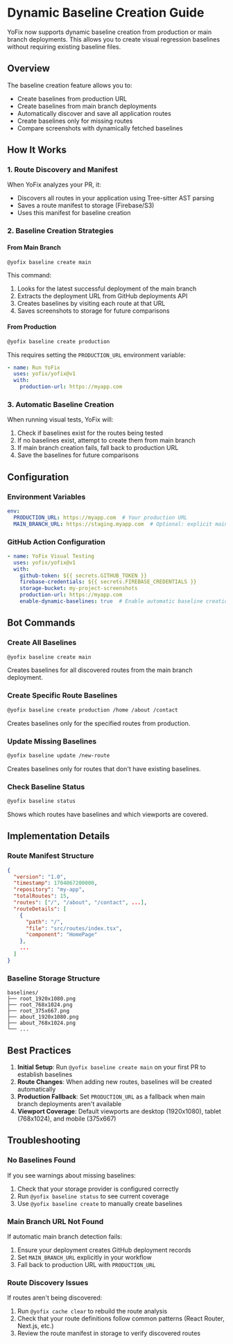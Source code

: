 # Dynamic Baseline Creation Guide

YoFix now supports dynamic baseline creation from production or main branch deployments. This allows you to create visual regression baselines without requiring existing baseline files.

## Overview

The baseline creation feature allows you to:
- Create baselines from production URL
- Create baselines from main branch deployments
- Automatically discover and save all application routes
- Create baselines only for missing routes
- Compare screenshots with dynamically fetched baselines

## How It Works

### 1. Route Discovery and Manifest

When YoFix analyzes your PR, it:
- Discovers all routes in your application using Tree-sitter AST parsing
- Saves a route manifest to storage (Firebase/S3)
- Uses this manifest for baseline creation

### 2. Baseline Creation Strategies

#### From Main Branch
```bash
@yofix baseline create main
```

This command:
1. Looks for the latest successful deployment of the main branch
2. Extracts the deployment URL from GitHub deployments API
3. Creates baselines by visiting each route at that URL
4. Saves screenshots to storage for future comparisons

#### From Production
```bash
@yofix baseline create production
```

This requires setting the `PRODUCTION_URL` environment variable:
```yaml
- name: Run YoFix
  uses: yofix/yofix@v1
  with:
    production-url: https://myapp.com
```

### 3. Automatic Baseline Creation

When running visual tests, YoFix will:
1. Check if baselines exist for the routes being tested
2. If no baselines exist, attempt to create them from main branch
3. If main branch creation fails, fall back to production URL
4. Save the baselines for future comparisons

## Configuration

### Environment Variables

```yaml
env:
  PRODUCTION_URL: https://myapp.com  # Your production URL
  MAIN_BRANCH_URL: https://staging.myapp.com  # Optional: explicit main branch URL
```

### GitHub Action Configuration

```yaml
- name: YoFix Visual Testing
  uses: yofix/yofix@v1
  with:
    github-token: ${{ secrets.GITHUB_TOKEN }}
    firebase-credentials: ${{ secrets.FIREBASE_CREDENTIALS }}
    storage-bucket: my-project-screenshots
    production-url: https://myapp.com
    enable-dynamic-baselines: true  # Enable automatic baseline creation
```

## Bot Commands

### Create All Baselines
```bash
@yofix baseline create main
```
Creates baselines for all discovered routes from the main branch deployment.

### Create Specific Route Baselines
```bash
@yofix baseline create production /home /about /contact
```
Creates baselines only for the specified routes from production.

### Update Missing Baselines
```bash
@yofix baseline update /new-route
```
Creates baselines only for routes that don't have existing baselines.

### Check Baseline Status
```bash
@yofix baseline status
```
Shows which routes have baselines and which viewports are covered.

## Implementation Details

### Route Manifest Structure
```json
{
  "version": "1.0",
  "timestamp": 1704067200000,
  "repository": "my-app",
  "totalRoutes": 15,
  "routes": ["/", "/about", "/contact", ...],
  "routeDetails": [
    {
      "path": "/",
      "file": "src/routes/index.tsx",
      "component": "HomePage"
    },
    ...
  ]
}
```

### Baseline Storage Structure
```
baselines/
├── root_1920x1080.png
├── root_768x1024.png
├── root_375x667.png
├── about_1920x1080.png
├── about_768x1024.png
└── ...
```

## Best Practices

1. **Initial Setup**: Run `@yofix baseline create main` on your first PR to establish baselines
2. **Route Changes**: When adding new routes, baselines will be created automatically
3. **Production Fallback**: Set `PRODUCTION_URL` as a fallback when main branch deployments aren't available
4. **Viewport Coverage**: Default viewports are desktop (1920x1080), tablet (768x1024), and mobile (375x667)

## Troubleshooting

### No Baselines Found
If you see warnings about missing baselines:
1. Check that your storage provider is configured correctly
2. Run `@yofix baseline status` to see current coverage
3. Use `@yofix baseline create` to manually create baselines

### Main Branch URL Not Found
If automatic main branch detection fails:
1. Ensure your deployment creates GitHub deployment records
2. Set `MAIN_BRANCH_URL` explicitly in your workflow
3. Fall back to production URL with `PRODUCTION_URL`

### Route Discovery Issues
If routes aren't being discovered:
1. Run `@yofix cache clear` to rebuild the route analysis
2. Check that your route definitions follow common patterns (React Router, Next.js, etc.)
3. Review the route manifest in storage to verify discovered routes